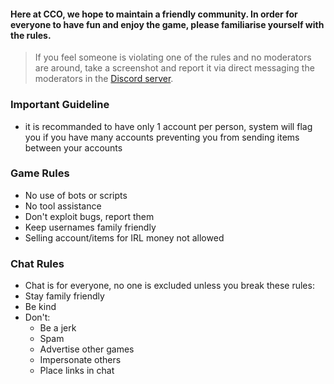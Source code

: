

#### Here at CCO, we hope to maintain a friendly community. In order for everyone to have fun and enjoy the game, please familiarise yourself with the rules. 

> If you feel someone is violating one of the rules and no moderators are around, take a screenshot and report it via direct messaging the moderators in the [Discord server](https://discord.gg/JREx8xz).
### Important Guideline
* it is recommanded to have only 1 account per person, system will flag you if you have many accounts preventing you from sending items between your accounts

### Game Rules
* No use of bots or scripts 
* No tool assistance
* Don't exploit bugs, report them
* Keep usernames family friendly
* Selling account/items for IRL money not allowed
### Chat Rules
* Chat is for everyone, no one is excluded unless you break these rules:
* Stay family friendly
* Be kind
* Don't: 
  - Be a jerk
  - Spam  
  - Advertise other games 
  - Impersonate others  
  - Place links in chat

